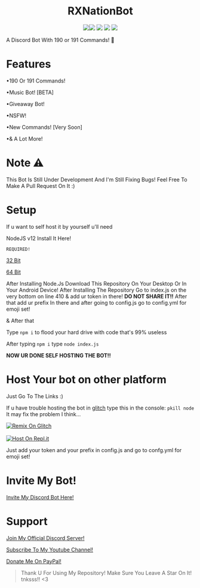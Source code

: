 <h1 align="center">RXNationBot</h1>
<p align="center">
  <a href="https://github.com/RXNationGMG/RXNationBot"><img src="https://github-readme-stats.vercel.app/api/pin/?username=RXNationGMG&repo=RXNationBot&theme=dark)](https://github.com/RXNationGMG/RXNationBot"
  <a href="https://discord.gg/g37DAPMnPQ"><img src="https://img.shields.io/discord/889339328470323212"></a>
  <a href="#"><img src="https://www.codefactor.io/repository/github/RXNationGMG/RXNationBot/badge" /></a>
  <a href="https://github.com/RXNationGMG/RXNationBot/issues"><img src="https://img.shields.io/github/issues/RXNationGMG/RXNationBot?style=flat" /></a>
  <a href="https://github.com/RXNationGMG/RXNationBot/stargazers"><img src="https://img.shields.io/github/stars/RXNationGMG/RXNationBot?style=flat" /></a>

A Discord Bot With 190 or 191 Commands! 🎉

# Features
•190 Or 191 Commands!

•Music Bot! [BETA]

•Giveaway Bot!

•NSFW!

•New Commands! [Very Soon]

•& A Lot More!

# Note ⚠️
This Bot Is Still Under Development And I'm Still Fixing Bugs!
Feel Free To Make A Pull Request On It :)

# Setup
If u want to self host it by yourself u'll need

NodeJS v12 Install It Here!

`REQUIRED!`

[32 Bit](https://nodejs.org/dist/v12.13.0/node-v12.13.0-x86.msi)

[64 Bit](https://nodejs.org/dist/v12.13.0/node-v12.13.0-x64.msi)

After Installing Node.Js Download This Repository On Your Desktop Or In Your Android Device!
After Installing The Repository Go to index.js on the very bottom on line 410 & add ur token in there! **DO NOT SHARE IT!!** 
After that add ur prefix In there and after going to config.js go to config.yml for emoji set!

& After that

Type `npm i` to flood your hard drive with code that's 99% useless

After typing `npm i` type `node index.js`

**NOW UR DONE SELF HOSTING THE BOT!!**


# Host Your bot on other platform
Just Go To The Links :)

If u have trouble hosting the bot in [glitch](https://glitch.com) type this in the console: `pkill node`
It may fix the problem I think...

[![Remix On Glitch](https://cdn.glitch.com/2703baf2-b643-4da7-ab91-7ee2a2d00b5b%2Fremix-button.svg)](https://glitch.com/edit/#!/import/github/RXNationGMG/RXNationBot)<br><br>
[![Host On Repl.it](https://repl.it/badge/github/tzt345/Ultimate-Discord-Bot)](https://replit.com/github/RXNationGMG/RXNationBot)

Just add your token and your prefix in config.js and go to confg.yml for emoji set!

# Invite My Bot!
[Invite My Discord Bot Here!](https://discord.com/oauth2/authorize?client_id=818490120570929182&permissions=8&scope=bot)

# Support
[Join My Official Discord Server!](https://discord.gg/g37DAPMnPQ)

[Subscribe To My Youtube Channel!](https://youtube.com/c/RXNationGaming)

[Donate Me On PayPal!](https://rxnationgaming.tk/donate)

> Thank U For Using My Repository! Make Sure You Leave A Star On It! tnksss!! <3
